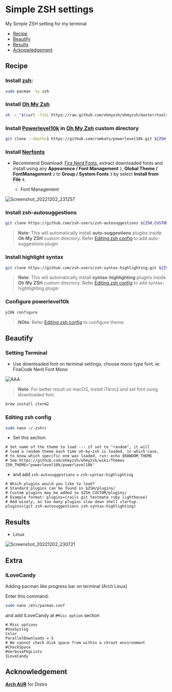 # Simple ZSH settings
My Simple ZSH setting for my terminal

* [Recipe](https://github.com/theofficialcopypaste/SimpleZSHSettings/blob/main/README.md#recipe)
* [Beautify](https://github.com/theofficialcopypaste/SimpleZSHSettings/blob/main/README.md#beautify)
* [Results](https://github.com/theofficialcopypaste/SimpleZSHSettings/blob/main/README.md#results)
* [Acknowledgement](https://github.com/theofficialcopypaste/SimpleZSHSettings/blob/main/README.md#acknowledgement)

## Recipe

### Install [zsh](https://aur.archlinux.org/):

```zsh
sudo pacman -Sy zsh
```

### Install [Oh My Zsh](https://ohmyz.sh/)

```zsh
sh -c "$(curl -fsSL https://raw.github.com/ohmyzsh/ohmyzsh/master/tools/install.sh)"
```

### Install [Powerlevel10k](https://github.com/romkatv/powerlevel10k) in [Oh My Zsh](https://ohmyz.sh/) custom directory

```zsh
git clone --depth=1 https://github.com/romkatv/powerlevel10k.git ${ZSH_CUSTOM:-$HOME/.oh-my-zsh/custom}/themes/powerlevel10k
```

### Install [Nerfonts](https://www.nerdfonts.com/font-downloads)

* Recommend Download: [Fira Nerd Fonts](https://github.com/ryanoasis/nerd-fonts/releases/download/v2.2.2/FiraCode.zip), extract downloaded fonts and install using any **Appearence / Font Management** `1`, **Global Theme / FontManagement** `2` to **Group / System Fonts** `3` by select **Install from File** `4`.

  * Font Management

![Screenshot_20221202_231257](https://user-images.githubusercontent.com/72515939/205325060-933e84ea-30bc-411e-b7c7-dc6d365ba5cd.png)

### Install zsh-autosuggestions

```zsh
git clone https://github.com/zsh-users/zsh-autosuggestions ${ZSH_CUSTOM:-~/.oh-my-zsh/custom}/plugins/zsh-autosuggestions
```
> **Note**: This will automatically install **auto-suggestions** plugins inside **Oh My ZSH** custom directory. Refer [Editing zsh config](https://github.com/theofficialcopypaste/SimpleZSHSettings/blob/main/README.md#editing-zsh-config) to add auto-suggestions plugin

### Install highlight syntax

```zsh
git clone https://github.com/zsh-users/zsh-syntax-highlighting.git ${ZSH_CUSTOM:-~/.oh-my-zsh/custom}/plugins/zsh-syntax-highlighting
```
> **Note**: This will automatically install **syntax-highlighting** plugins inside **Oh My ZSH** custom directory. Refer [Editing zsh config](https://github.com/theofficialcopypaste/SimpleZSHSettings/blob/main/README.md#editing-zsh-config) to add syntax-hightlighting plugin

### Configure powerlevel10k

```zsh
p10k configure 
```
> **NOte**: Refer [Editing zsh config](https://github.com/theofficialcopypaste/SimpleZSHSettings/blob/main/README.md#editing-zsh-config) to configure theme.

## Beautify

### Setting Terminal

* Use downloaded font on terminal settings, choose mono type font. ie: FiraCode Nerd Font Mono

![AAA](https://user-images.githubusercontent.com/72515939/204857692-e74ba764-4200-4f47-b7e6-29099bb60fe7.png)

> **Note**: For better result on macOS, install iTerm2 and set font using downloaded font.

```zsh
brew install iterm2
```

### Editing zsh config
```zsh
sudo nano ~/.zshrc
```

  * Set this section

```nano
# Set name of the theme to load --- if set to "random", it will
# load a random theme each time oh-my-zsh is loaded, in which case,
# to know which specific one was loaded, run: echo $RANDOM_THEME
# See https://github.com/ohmyzsh/ohmyzsh/wiki/Themes
ZSH_THEME="powerlevel10k/powerlevel10k"
```

  * and add `zsh-autosuggestions` + `zsh-syntax-highlighting`

```nano
# Which plugins would you like to load?
# Standard plugins can be found in $ZSH/plugins/
# Custom plugins may be added to $ZSH_CUSTOM/plugins/
# Example format: plugins=(rails git textmate ruby lighthouse)
# Add wisely, as too many plugins slow down shell startup.
plugins=(git zsh-autosuggestions zsh-syntax-highlighting)
```

## Results

* Linux

![Screenshot_20221202_230721](https://user-images.githubusercontent.com/72515939/205324364-a0687f4f-7ba1-4395-a3a7-ec6ffe46ffc0.png)

## Extra

### ILoveCandy

Adding pacman like progress bar on terminal (Arch Linux)

Enter this command:
```zsh
sudo nano /etc/pacman.conf 
```

and add ILoveCandy at `#Misc option` section

```nano
# Misc options
#UseSyslog
Color
ParallelDownloads = 5
# We cannot check disk space from within a chroot environment
#CheckSpace
#VerbosePkgLists
ILoveCandy
```

## Acknowledgement

[**Arch AUR**](https://aur.archlinux.org/packages/anycable-go) for Distro
